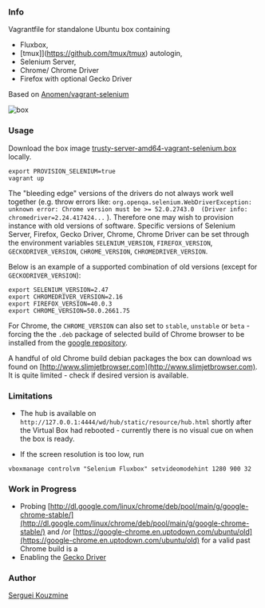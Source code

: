 ### Info

Vagrantfile for standalone Ubuntu box containing
 * Fluxbox,
 * [tmux]](https://github.com/tmux/tmux) autologin,
 * Selenium Server,
 * Chrome/ Chrome Driver
 * Firefox with optional Gecko Driver

Based on [Anomen/vagrant-selenium](https://github.com/Anomen/vagrant-selenium/blob/master/script.sh)

![box](https://github.com/sergueik/selenium_java/blob/master/fluxbox/screenshots/box.png)

### Usage

Download the box image [trusty-server-amd64-vagrant-selenium.box](https://atlas.hashicorp.com/ubuntu/boxes/trusty64) locally.
```
export PROVISION_SELENIUM=true
vagrant up
```
The "bleeding edge" versions of the drivers do not always work well together (e.g. throw errors like: `org.openqa.selenium.WebDriverException: unknown error: Chrome version must be >= 52.0.2743.0  (Driver info: chromedriver=2.24.417424...` ).
Therefore one may wish to provision instance with old versions of software.
Specific versions of Selenium Server, Firefox, Gecko Driver, Chrome, Chrome Driver can be set through the environment variables
`SELENIUM_VERSION`, `FIREFOX_VERSION`, `GECKODRIVER_VERSION`, `CHROME_VERSION`, `CHROMEDRIVER_VERSION`.

Below is an example of a supported  combination of old versions (except for `GECKODRIVER_VERSION`):
```
export SELENIUM_VERSION=2.47
export CHROMEDRIVER_VERSION=2.16
export FIREFOX_VERSION=40.0.3
export CHROME_VERSION=50.0.2661.75
```
For Chrome, the `CHROME_VERSION` can also set to `stable`, `unstable` or `beta` - forcing the
the `.deb` package of selected build of Chrome browser to be installed from the
[google repository](https://www.google.com/linuxrepositories/).

A handful of old Chrome build debian packages the box can download ws found on [http://www.slimjetbrowser.com](http://www.slimjetbrowser.com).
It is quite limited - check if desired version is available.


### Limitations
  * The hub is available on `http://127.0.0.1:4444/wd/hub/static/resource/hub.html` shortly after the Virtual Box had rebooted - currently there is no visual cue on when the box is ready.


  * If the screen resolution is too low, run
```
vboxmanage controlvm "Selenium Fluxbox" setvideomodehint 1280 900 32
```

### Work in Progress
 * Probing [http://dl.google.com/linux/chrome/deb/pool/main/g/google-chrome-stable/](http://dl.google.com/linux/chrome/deb/pool/main/g/google-chrome-stable/) and /or [https://google-chrome.en.uptodown.com/ubuntu/old](https://google-chrome.en.uptodown.com/ubuntu/old) for a valid past Chrome build is a
 * Enabling the [Gecko Driver](https://developer.mozilla.org/en-US/docs/Mozilla/QA/Marionette/WebDriver)

### Author
[Serguei Kouzmine](kouzmine_serguei@yahoo.com)
